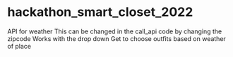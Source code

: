 # hackathon_smart_closet_2022
API for weather
This can be changed in the call_api code by changing the zipcode
Works with the drop down
Get to choose outfits based on weather of place
